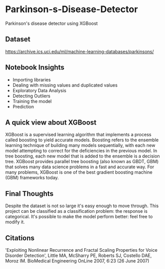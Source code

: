 # Parkinson-s-Disease-Detector
Parkinson's disease detector using XGBoost

## Dataset
https://archive.ics.uci.edu/ml/machine-learning-databases/parkinsons/

## Notebook Insights
- Importing libraries
- Dealing with missing values and duplicated values
- Exploratory Data Analysis
- Detecting Outliers
- Training the model
- Prediction

## A quick view about XGBoost
XGBoost is a supervised learning algorithm that implements a process called boosting to yield accurate models. Boosting refers to the ensemble learning technique of building many models sequentially, with each new model attempting to correct for the deficiencies in the previous model. In tree boosting, each new model that is added to the ensemble is a decision tree. XGBoost provides parallel tree boosting (also known as GBDT, GBM) that solves many data science problems in a fast and accurate way. For many problems, XGBoost is one of the best gradient boosting machine (GBM) frameworks today.

## Final Thoughts
Despite the dataset is not so large it's easy enough to move through.
This project can be classified as a classification problem: the response is categorical.
It's possible to make the model perform better: feel free to modify it.

## Citations
'Exploiting Nonlinear Recurrence and Fractal Scaling Properties for Voice Disorder Detection', Little MA, McSharry PE, Roberts SJ, Costello DAE, Moroz IM. BioMedical Engineering OnLine 2007, 6:23 (26 June 2007)
